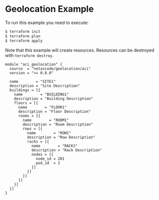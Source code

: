 <!-- BEGIN_TF_DOCS -->
# Geolocation Example

To run this example you need to execute:

```bash
$ terraform init
$ terraform plan
$ terraform apply
```

Note that this example will create resources. Resources can be destroyed with `terraform destroy`.

```hcl
module "aci_geolocation" {
  source  = "netascode/geolocation/aci"
  version = ">= 0.8.0"

  name        = "SITE1"
  description = "Site Description"
  buildings = [{
    name        = "BUILDING1"
    description = "Building Description"
    floors = [{
      name        = "FLOOR1"
      description = "Floor Description"
      rooms = [{
        name        = "ROOM1"
        description = "Room Description"
        rows = [{
          name        = "ROW1"
          description = "Row Description"
          racks = [{
            name        = "RACK1"
            description = "Rack Description"
            nodes = [{
              node_id = 201
              pod_id  = 2
            }]
          }]
        }]
      }]
    }]
  }]
}
```
<!-- END_TF_DOCS -->